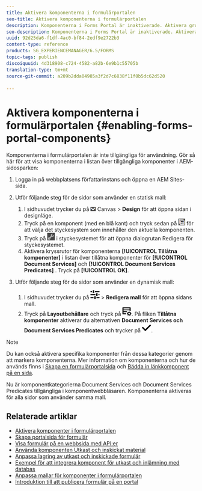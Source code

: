 ```yaml
---
title: Aktivera komponenterna i formulärportalen
seo-title: Aktivera komponenterna i formulärportalen
description: Komponenterna i Forms Portal är inaktiverade. Aktivera grupper med Document Services och Document Services Predicates för att aktivera komponenter för Forms Portal.
seo-description: Komponenterna i Forms Portal är inaktiverade. Aktivera grupper med Document Services och Document Services Predicates för att aktivera komponenter för Forms Portal.
uuid: 92d25da6-f1df-4ac0-bf84-2edf9e2722b3
content-type: reference
products: SG_EXPERIENCEMANAGER/6.5/FORMS
topic-tags: publish
discoiquuid: 4d318908-c724-4582-a82b-6e9b1c55705b
translation-type: tm+mt
source-git-commit: a209b2dda04985a3f2d7c6838f11f0b5dc62d520

---
```



# Aktivera komponenterna i formulärportalen {#enabling-forms-portal-components}

Komponenterna i formulärportalen är inte tillgängliga för användning. Gör så här för att visa komponenterna i listan över tillgängliga komponenter i AEM-sidosparken:

1. Logga in på webbplatsens författarinstans och öppna en AEM Sites-sida.

1. Utför följande steg för de sidor som använder en statisk mall:

   1. I sidhuvudet trycker du på ![listrutan](assets/canvas-drop-down.png) Canvas > **Design** för att öppna sidan i designläge.
   1. Tryck på en komponent (med en blå kant) och tryck sedan på ![fältnivån](assets/field-level.png) för att välja det styckesystem som innehåller den aktuella komponenten.
   1. Tryck på ![settings_icon](assets/settings_icon.png) i styckesystemet för att öppna dialogrutan Redigera för styckesystemet.
   1. Aktivera kryssrutor för komponenterna **[!UICONTROL Tillåtna komponenter]** i listan över tillåtna komponenter för **[!UICONTROL Document Services]** och **[!UICONTROL Document Services Predicates]** . Tryck på **[!UICONTROL OK]**.

1. Utför följande steg för de sidor som använder en dynamisk mall:

   1. I sidhuvudet trycker du på ![egenskaper](assets/properties.png) > **Redigera mall** för att öppna sidans mall.
   1. Tryck på **Layoutbehållare** och tryck på ![FeedManagement](/help/forms/using/assets/feedmanagement.png). På fliken **Tillåtna komponenter** aktiverar du alternativen **Document Services och Document Services Predicates** och trycker på ![aem_6_3_forms_save](assets/aem_6_3_forms_save.png).

>[!NOTE]
>
>Du kan också aktivera specifika komponenter från dessa kategorier genom att markera komponenterna. Mer information om komponenterna och hur de används finns i [Skapa en formulärportalsida](/help/forms/using/creating-form-portal-page.md) och [Bädda in länkkomponent på en sida](/help/forms/using/embedding-link-component-page.md).

Nu är komponentkategorierna Document Services och Document Services Predicates tillgängliga i komponentwebbläsaren. Komponenterna aktiveras för alla sidor som använder samma mall.

## Relaterade artiklar

* [Aktivera komponenter i formulärportalen](/help/forms/using/enabling-forms-portal-components.md)
* [Skapa portalsida för formulär](/help/forms/using/creating-form-portal-page.md)
* [Visa formulär på en webbsida med API:er](/help/forms/using/listing-forms-webpage-using-apis.md)
* [Använda komponenten Utkast och inskickat material](/help/forms/using/draft-submission-component.md)
* [Anpassa lagring av utkast och inskickade formulär](/help/forms/using/draft-submission-component.md)
* [Exempel för att integrera komponent för utkast och inlämning med databas](/help/forms/using/integrate-draft-submission-database.md)
* [Anpassa mallar för komponenter i formulärportalen](/help/forms/using/customizing-templates-forms-portal-components.md)
* [Introduktion till att publicera formulär på en portal](/help/forms/using/introduction-publishing-forms.md)
